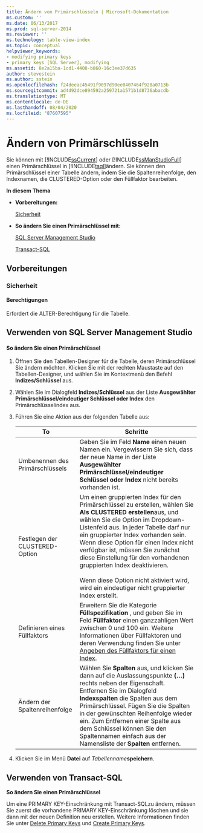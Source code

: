 ```yaml
---
title: Ändern von Primärschlüsseln | Microsoft-Dokumentation
ms.custom: ''
ms.date: 06/13/2017
ms.prod: sql-server-2014
ms.reviewer: ''
ms.technology: table-view-index
ms.topic: conceptual
helpviewer_keywords:
- modifying primary keys
- primary keys [SQL Server], modifying
ms.assetid: 8e2a15ba-1cd1-4408-b860-16c3ee37d635
author: stevestein
ms.author: sstein
ms.openlocfilehash: f24deeac45491f9097d90ee0407464f928a0713b
ms.sourcegitcommit: ad4d92dce894592a259721a1571b1d8736abacdb
ms.translationtype: MT
ms.contentlocale: de-DE
ms.lasthandoff: 08/04/2020
ms.locfileid: "87607595"
---
```

# <a name="modify-primary-keys"></a>Ändern von Primärschlüsseln
  Sie können mit [!INCLUDE[ssCurrent](../../includes/sscurrent-md.md)] oder [!INCLUDE[ssManStudioFull](../../includes/ssmanstudiofull-md.md)] einen Primärschlüssel in [!INCLUDE[tsql](../../includes/tsql-md.md)]ändern. Sie können den Primärschlüssel einer Tabelle ändern, indem Sie die Spaltenreihenfolge, den Indexnamen, die CLUSTERED-Option oder den Füllfaktor bearbeiten.  
  
 **In diesem Thema**  
  
-   **Vorbereitungen:**  
  
     [Sicherheit](#Security)  
  
-   **So ändern Sie einen Primärschlüssel mit:**  
  
     [SQL Server Management Studio](#SSMSProcedure)  
  
     [Transact-SQL](#TsqlProcedure)  
  
##  <a name="before-you-begin"></a><a name="BeforeYouBegin"></a> Vorbereitungen  
  
###  <a name="security"></a><a name="Security"></a> Sicherheit  
  
####  <a name="permissions"></a><a name="Permissions"></a> Berechtigungen  
 Erfordert die ALTER-Berechtigung für die Tabelle.  
  
##  <a name="using-sql-server-management-studio"></a><a name="SSMSProcedure"></a> Verwenden von SQL Server Management Studio  
  
#### <a name="to-modify-a-primary-key"></a>So ändern Sie einen Primärschlüssel  
  
1.  Öffnen Sie den Tabellen-Designer für die Tabelle, deren Primärschlüssel Sie ändern möchten. Klicken Sie mit der rechten Maustaste auf den Tabellen-Designer, und wählen Sie im Kontextmenü den Befehl **Indizes/Schlüssel** aus.  
  
2.  Wählen Sie im Dialogfeld **Indizes/Schlüssel** aus der Liste **Ausgewählter Primärschlüssel/eindeutiger Schlüssel oder Index** den Primärschlüsselindex aus.  
  
3.  Führen Sie eine Aktion aus der folgenden Tabelle aus:  
  
    |To|Schritte|  
    |--------|------------------------|  
    |Umbenennen des Primärschlüssels|Geben Sie im Feld **Name** einen neuen Namen ein. Vergewissern Sie sich, dass der neue Name in der Liste **Ausgewählter Primärschlüssel/eindeutiger Schlüssel oder Index** nicht bereits vorhanden ist.|  
    |Festlegen der CLUSTERED-Option|Um einen gruppierten Index für den Primärschlüssel zu erstellen, wählen Sie **Als CLUSTERED erstellen**aus, und wählen Sie die Option im Dropdown-Listenfeld aus. In jeder Tabelle darf nur ein gruppierter Index vorhanden sein. Wenn diese Option für einen Index nicht verfügbar ist, müssen Sie zunächst diese Einstellung für den vorhandenen gruppierten Index deaktivieren.<br /><br /> Wenn diese Option nicht aktiviert wird, wird ein eindeutiger nicht gruppierter Index erstellt.|  
    |Definieren eines Füllfaktors|Erweitern Sie die Kategorie **Füllspezifikation** , und geben Sie im Feld **Füllfaktor** einen ganzzahligen Wert zwischen 0 und 100 ein. Weitere Informationen über Füllfaktoren und deren Verwendung finden Sie unter [Angeben des Füllfaktors für einen Index](../indexes/specify-fill-factor-for-an-index.md).|  
    |Ändern der Spaltenreihenfolge|Wählen Sie **Spalten** aus, und klicken Sie dann auf die Auslassungspunkte **(…)** rechts neben der Eigenschaft. Entfernen Sie im Dialogfeld  **Indexspalten** die Spalten aus dem Primärschlüssel. Fügen Sie die Spalten in der gewünschten Reihenfolge wieder ein. Zum Entfernen einer Spalte aus dem Schlüssel können Sie den Spaltennamen einfach aus der Namensliste der **Spalten** entfernen.|  
  
4.  Klicken Sie im Menü **Datei** auf _Tabellenname_**speichern**.  
  
##  <a name="using-transact-sql"></a><a name="TsqlProcedure"></a> Verwenden von Transact-SQL  
 **So ändern Sie einen Primärschlüssel**  
  
 Um eine PRIMARY KEY-Einschränkung mit Transact-SQLzu ändern, müssen Sie zuerst die vorhandene PRIMARY KEY-Einschränkung löschen und sie dann mit der neuen Definition neu erstellen. Weitere Informationen finden Sie unter [Delete Primary Keys](delete-primary-keys.md) und [Create Primary Keys](create-primary-keys.md).  
  
###  <a name="TsqlExample"></a>  
